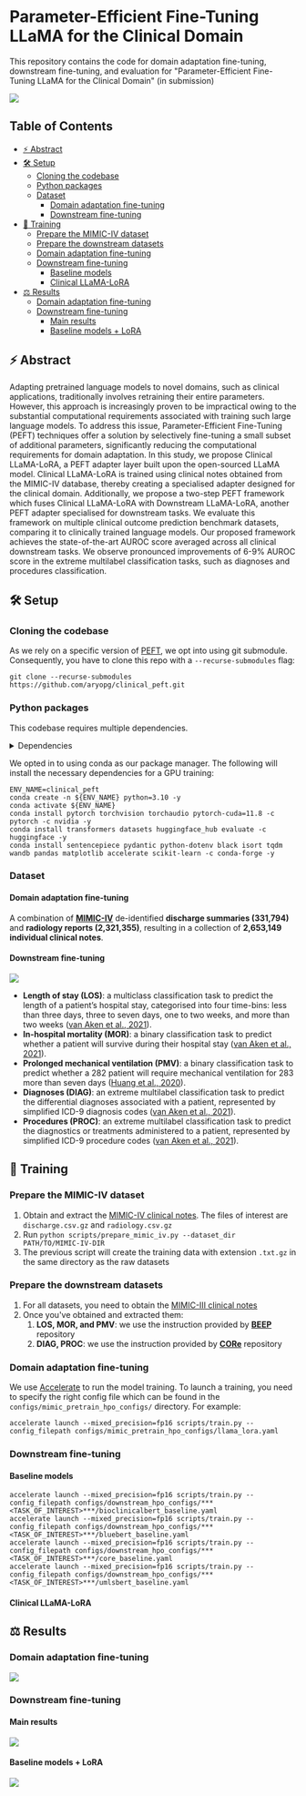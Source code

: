 <!-- omit in toc -->
# Parameter-Efficient Fine-Tuning LLaMA for the Clinical Domain

This repository contains the code for domain adaptation fine-tuning, downstream fine-tuning, and evaluation for "Parameter-Efficient Fine-Tuning LLaMA for the Clinical Domain" (in submission)

<img src="docs/assets/peft.png">

<!-- omit in toc -->
## Table of Contents
- [⚡ Abstract](#-abstract)
- [🛠️ Setup](#️-setup)
  - [Cloning the codebase](#cloning-the-codebase)
  - [Python packages](#python-packages)
  - [Dataset](#dataset)
    - [Domain adaptation fine-tuning](#domain-adaptation-fine-tuning)
    - [Downstream fine-tuning](#downstream-fine-tuning)
- [🤖 Training](#-training)
  - [Prepare the MIMIC-IV dataset](#prepare-the-mimic-iv-dataset)
  - [Prepare the downstream datasets](#prepare-the-downstream-datasets)
  - [Domain adaptation fine-tuning](#domain-adaptation-fine-tuning-1)
  - [Downstream fine-tuning](#downstream-fine-tuning-1)
    - [Baseline models](#baseline-models)
    - [Clinical LLaMA-LoRA](#clinical-llama-lora)
- [⚖️ Results](#️-results)
  - [Domain adaptation fine-tuning](#domain-adaptation-fine-tuning-2)
  - [Downstream fine-tuning](#downstream-fine-tuning-2)
    - [Main results](#main-results)
    - [Baseline models + LoRA](#baseline-models--lora)


## ⚡ Abstract

Adapting pretrained language models to novel domains, such as clinical applications, traditionally involves retraining their entire parameters.
However, this approach is increasingly proven to be impractical owing to the substantial computational requirements associated with training such large language models.
To address this issue, Parameter-Efficient Fine-Tuning (PEFT) techniques offer a solution by selectively fine-tuning a small subset of additional parameters, significantly reducing the computational requirements for domain adaptation.
In this study, we propose Clinical LLaMA-LoRA, a PEFT adapter layer built upon the open-sourced LLaMA model.
Clinical LLaMA-LoRA is trained using clinical notes obtained from the MIMIC-IV database, thereby creating a specialised adapter designed for the clinical domain.
Additionally, we propose a two-step PEFT framework which fuses Clinical LLaMA-LoRA with Downstream LLaMA-LoRA, another PEFT adapter specialised for downstream tasks.
We evaluate this framework on multiple clinical outcome prediction benchmark datasets, comparing it to clinically trained language models.
Our proposed framework achieves the state-of-the-art AUROC score averaged across all clinical downstream tasks.
We observe pronounced improvements of 6-9\% AUROC score in the extreme multilabel classification tasks, such as diagnoses and procedures classification.

## 🛠️ Setup
### Cloning the codebase

As we rely on a specific version of [PEFT](https://github.com/huggingface/peft), we opt into using git submodule.
Consequently, you have to clone this repo with a `--recurse-submodules` flag:

```
git clone --recurse-submodules https://github.com/aryopg/clinical_peft.git
```

### Python packages
This codebase requires multiple dependencies.
<details>
<summary>Dependencies</summary>

```
- numpy
- pandas
- pytorch
- transformers
- datasets
- huggingface-hub
- evaluate
- pydantic
- scikit-learn
- python-dotenv
- black
- isort
- PyYAML
- tqdm
- wandb
- jupyterlab
- matplotlib
- peft
```
</details>

We opted in to using conda as our package manager. The following will install the necessary dependencies for a GPU training:
```
ENV_NAME=clinical_peft
conda create -n ${ENV_NAME} python=3.10 -y
conda activate ${ENV_NAME}
conda install pytorch torchvision torchaudio pytorch-cuda=11.8 -c pytorch -c nvidia -y
conda install transformers datasets huggingface_hub evaluate -c huggingface -y
conda install sentencepiece pydantic python-dotenv black isort tqdm wandb pandas matplotlib accelerate scikit-learn -c conda-forge -y
```

### Dataset

#### Domain adaptation fine-tuning

A combination of [**MIMIC-IV**](https://physionet.org/content/mimic-iv-note/2.2/) de-identified **discharge summaries (331,794)** and **radiology reports (2,321,355)**, resulting in a collection of **2,653,149 individual clinical notes**.

#### Downstream fine-tuning

<img src="docs/assets/downstream_dataset_stats.png">

- **Length of stay (LOS)**: a multiclass classification task to predict the length of a patient’s hospital stay, categorised into four time-bins: less than three days, three to seven days, one to two weeks, and more than two weeks ([van Aken et al., 2021](https://aclanthology.org/2021.eacl-main.75/)).
- **In-hospital mortality (MOR)**: a binary classification task to predict whether a patient will survive during their hospital stay ([van Aken et al., 2021](https://aclanthology.org/2021.eacl-main.75/)).
- **Prolonged mechanical ventilation (PMV)**: a binary classification task to predict whether a 282 patient will require mechanical ventilation for 283 more than seven days ([Huang et al., 2020](https://aclanthology.org/2020.clinicalnlp-1.11/)).
- **Diagnoses (DIAG)**: an extreme multilabel classification task to predict the differential diagnoses associated with a patient, represented by simplified ICD-9 diagnosis codes ([van Aken et al., 2021](https://aclanthology.org/2021.eacl-main.75/)).
- **Procedures (PROC)**: an extreme multilabel classification task to predict the diagnostics or treatments administered to a patient, represented by simplified ICD-9 procedure codes ([van Aken et al., 2021](https://aclanthology.org/2021.eacl-main.75/)).

## 🤖 Training

### Prepare the MIMIC-IV dataset

1. Obtain and extract the [MIMIC-IV clinical notes](https://physionet.org/content/mimic-iv-note/2.2/). The files of interest are `discharge.csv.gz` and `radiology.csv.gz`
2. Run `python scripts/prepare_mimic_iv.py --dataset_dir PATH/TO/MIMIC-IV-DIR`
3. The previous script will create the training data with extension `.txt.gz` in the same directory as the raw datasets

### Prepare the downstream datasets

1. For all datasets, you need to obtain the [MIMIC-III clinical notes](https://physionet.org/content/mimiciii/1.4/)
2. Once you've obtained and extracted them:
   1. **LOS, MOR, and PMV**: we use the instruction provided by [**BEEP**](https://github.com/allenai/BEEP/tree/main#creating-outcome-prediction-datasets) repository
   2. **DIAG, PROC**: we use the instruction provided by [**CORe**](https://github.com/bvanaken/clinical-outcome-prediction#create-admission-notes-for-outcome-prediction-from-mimic-iii) repository

### Domain adaptation fine-tuning

We use [Accelerate](https://huggingface.co/docs/accelerate/index) to run the model training.
To launch a training, you need to specify the right config file which can be found in the `configs/mimic_pretrain_hpo_configs/` directory. For example:

```
accelerate launch --mixed_precision=fp16 scripts/train.py --config_filepath configs/mimic_pretrain_hpo_configs/llama_lora.yaml
```

### Downstream fine-tuning

#### Baseline models

```
accelerate launch --mixed_precision=fp16 scripts/train.py --config_filepath configs/downstream_hpo_configs/***<TASK_OF_INTEREST>***/bioclinicalbert_baseline.yaml
accelerate launch --mixed_precision=fp16 scripts/train.py --config_filepath configs/downstream_hpo_configs/***<TASK_OF_INTEREST>***/bluebert_baseline.yaml
accelerate launch --mixed_precision=fp16 scripts/train.py --config_filepath configs/downstream_hpo_configs/***<TASK_OF_INTEREST>***/core_baseline.yaml
accelerate launch --mixed_precision=fp16 scripts/train.py --config_filepath configs/downstream_hpo_configs/***<TASK_OF_INTEREST>***/umlsbert_baseline.yaml
```

#### Clinical LLaMA-LoRA

## ⚖️ Results

### Domain adaptation fine-tuning

<img src="docs/assets/domain_adaptation_results.png">

### Downstream fine-tuning

#### Main results
<img src="docs/assets/downstream_results_main.png">

#### Baseline models + LoRA
<img src="docs/assets/downstream_results_baselines.png">
